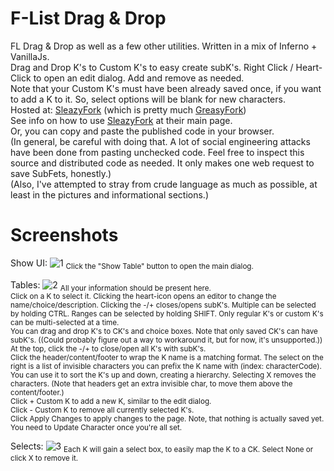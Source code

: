 # F-List Drag & Drop
FL Drag & Drop as well as a few other utilities. Written in a mix of Inferno + VanillaJs.\
Drag and Drop K's to Custom K's to easy create subK's.  Right Click / Heart-Click to open an edit dialog.  Add and remove as needed.\
Note that your Custom K's must have been already saved once, if you want to add a K to it. So, select options will be blank for new characters.\
Hosted at: [SleazyFork](https://sleazyfork.org/en/scripts/409850-f-l-drag-drop-1-0) (which is pretty much [GreasyFork](https://greasyfork.org/en)) \
See info on how to use [SleazyFork](https://sleazyfork.org/en) at their main page.\
Or, you can copy and paste the published code in your browser.\
(In general, be careful with doing that.  A lot of social engineering attacks have been done from pasting unchecked code.  Feel free to inspect this source and distributed code as needed.  It only makes one web request to save SubFets, honestly.)\
(Also, I've attempted to stray from crude language as much as possible, at least in the pictures and informational sections.)

# Screenshots

Show UI:
![1](https://raw.githubusercontent.com/ZyLyXy/FLDragAndDrop/master/pics/showTable.png)
<sub>Click the "Show Table" button to open the main dialog.</sub>

Tables:
![2](https://raw.githubusercontent.com/ZyLyXy/FLDragAndDrop/master/pics/table.png)
<sub>All your information should be present here.</sub>\
<sub>Click on a K to select it. Clicking the heart-icon opens an editor to change the name/choice/description.  Clicking the -/+ closes/opens subK's.
Multiple can be selected by holding CTRL.  Ranges can be selected by holding SHIFT.  Only regular K's or custom K's can be multi-selected at a time.</sub>\
<sub>You can drag and drop K's to CK's and choice boxes.  Note that only saved CK's can have subK's. ((Could probably figure out a way to workaround it, but for now, it's unsupported.))</sub>\
<sub>At the top, click the -/+ to close/open all K's with subK's.</sub>\
<sub>Click the header/content/footer to wrap the K name is a matching format.  The select on the right is a list of invisible characters you can prefix the K name with (index: characterCode).  You can use it to sort the K's up and down, creating a hierarchy.  Selecting X removes the characters. (Note that headers get an extra invisible char, to move them above the content/footer.)</sub>\
<sub>Click + Custom K to add a new K, similar to the edit dialog.</sub>\
<sub>Click - Custom K to remove all currently selected K's.</sub>\
<sub>Click Apply Changes to apply changes to the page.  Note, that nothing is actually saved yet.  You need to Update Character once you're all set.</sub>

Selects:
![3](https://raw.githubusercontent.com/ZyLyXy/FLDragAndDrop/master/pics/subSelects.png)
<sub>Each K will gain a select box, to easily map the K to a CK. Select None or click X to remove it.</sub>
